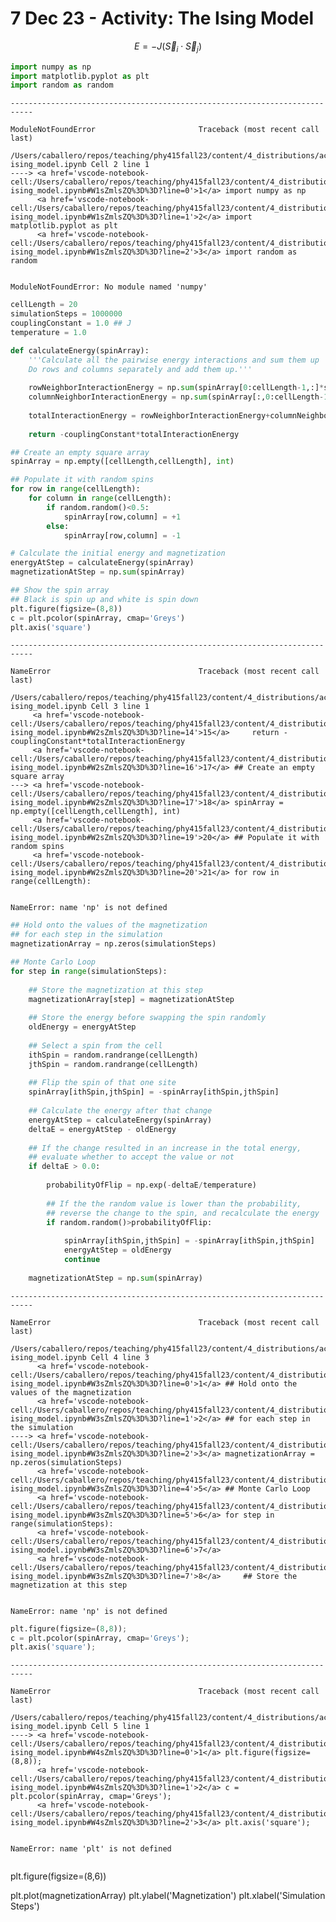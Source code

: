 # 7 Dec 23 - Activity: The Ising Model

$$E = -J\left(\vec{S}_i\cdot\vec{S}_j\right)$$


```python
import numpy as np
import matplotlib.pyplot as plt
import random as random
```


    ---------------------------------------------------------------------------

    ModuleNotFoundError                       Traceback (most recent call last)

    /Users/caballero/repos/teaching/phy415fall23/content/4_distributions/activity-ising_model.ipynb Cell 2 line 1
    ----> <a href='vscode-notebook-cell:/Users/caballero/repos/teaching/phy415fall23/content/4_distributions/activity-ising_model.ipynb#W1sZmlsZQ%3D%3D?line=0'>1</a> import numpy as np
          <a href='vscode-notebook-cell:/Users/caballero/repos/teaching/phy415fall23/content/4_distributions/activity-ising_model.ipynb#W1sZmlsZQ%3D%3D?line=1'>2</a> import matplotlib.pyplot as plt
          <a href='vscode-notebook-cell:/Users/caballero/repos/teaching/phy415fall23/content/4_distributions/activity-ising_model.ipynb#W1sZmlsZQ%3D%3D?line=2'>3</a> import random as random


    ModuleNotFoundError: No module named 'numpy'



```python
cellLength = 20
simulationSteps = 1000000
couplingConstant = 1.0 ## J
temperature = 1.0

def calculateEnergy(spinArray):
    '''Calculate all the pairwise energy interactions and sum them up
    Do rows and columns separately and add them up.'''
    
    rowNeighborInteractionEnergy = np.sum(spinArray[0:cellLength-1,:]*spinArray[1:cellLength,:])
    columnNeighborInteractionEnergy = np.sum(spinArray[:,0:cellLength-1]*spinArray[:,1:cellLength])
    
    totalInteractionEnergy = rowNeighborInteractionEnergy+columnNeighborInteractionEnergy
    
    return -couplingConstant*totalInteractionEnergy

## Create an empty square array
spinArray = np.empty([cellLength,cellLength], int)

## Populate it with random spins
for row in range(cellLength):
    for column in range(cellLength):
        if random.random()<0.5:
            spinArray[row,column] = +1
        else:
            spinArray[row,column] = -1

# Calculate the initial energy and magnetization        
energyAtStep = calculateEnergy(spinArray)
magnetizationAtStep = np.sum(spinArray)

## Show the spin array 
## Black is spin up and white is spin down
plt.figure(figsize=(8,8))
c = plt.pcolor(spinArray, cmap='Greys')
plt.axis('square')
```


    ---------------------------------------------------------------------------

    NameError                                 Traceback (most recent call last)

    /Users/caballero/repos/teaching/phy415fall23/content/4_distributions/activity-ising_model.ipynb Cell 3 line 1
         <a href='vscode-notebook-cell:/Users/caballero/repos/teaching/phy415fall23/content/4_distributions/activity-ising_model.ipynb#W2sZmlsZQ%3D%3D?line=14'>15</a>     return -couplingConstant*totalInteractionEnergy
         <a href='vscode-notebook-cell:/Users/caballero/repos/teaching/phy415fall23/content/4_distributions/activity-ising_model.ipynb#W2sZmlsZQ%3D%3D?line=16'>17</a> ## Create an empty square array
    ---> <a href='vscode-notebook-cell:/Users/caballero/repos/teaching/phy415fall23/content/4_distributions/activity-ising_model.ipynb#W2sZmlsZQ%3D%3D?line=17'>18</a> spinArray = np.empty([cellLength,cellLength], int)
         <a href='vscode-notebook-cell:/Users/caballero/repos/teaching/phy415fall23/content/4_distributions/activity-ising_model.ipynb#W2sZmlsZQ%3D%3D?line=19'>20</a> ## Populate it with random spins
         <a href='vscode-notebook-cell:/Users/caballero/repos/teaching/phy415fall23/content/4_distributions/activity-ising_model.ipynb#W2sZmlsZQ%3D%3D?line=20'>21</a> for row in range(cellLength):


    NameError: name 'np' is not defined



```python
## Hold onto the values of the magnetization 
## for each step in the simulation
magnetizationArray = np.zeros(simulationSteps)

## Monte Carlo Loop
for step in range(simulationSteps):
    
    ## Store the magnetization at this step
    magnetizationArray[step] = magnetizationAtStep
    
    ## Store the energy before swapping the spin randomly
    oldEnergy = energyAtStep
    
    ## Select a spin from the cell
    ithSpin = random.randrange(cellLength)
    jthSpin = random.randrange(cellLength)
    
    ## Flip the spin of that one site
    spinArray[ithSpin,jthSpin] = -spinArray[ithSpin,jthSpin]
    
    ## Calculate the energy after that change
    energyAtStep = calculateEnergy(spinArray)
    deltaE = energyAtStep - oldEnergy
    
    ## If the change resulted in an increase in the total energy,
    ## evaluate whether to accept the value or not
    if deltaE > 0.0:
        
        probabilityOfFlip = np.exp(-deltaE/temperature)
        
        ## If the the random value is lower than the probability,
        ## reverse the change to the spin, and recalculate the energy
        if random.random()>probabilityOfFlip:
            
            spinArray[ithSpin,jthSpin] = -spinArray[ithSpin,jthSpin]
            energyAtStep = oldEnergy
            continue
        
    magnetizationAtStep = np.sum(spinArray)
```


    ---------------------------------------------------------------------------

    NameError                                 Traceback (most recent call last)

    /Users/caballero/repos/teaching/phy415fall23/content/4_distributions/activity-ising_model.ipynb Cell 4 line 3
          <a href='vscode-notebook-cell:/Users/caballero/repos/teaching/phy415fall23/content/4_distributions/activity-ising_model.ipynb#W3sZmlsZQ%3D%3D?line=0'>1</a> ## Hold onto the values of the magnetization 
          <a href='vscode-notebook-cell:/Users/caballero/repos/teaching/phy415fall23/content/4_distributions/activity-ising_model.ipynb#W3sZmlsZQ%3D%3D?line=1'>2</a> ## for each step in the simulation
    ----> <a href='vscode-notebook-cell:/Users/caballero/repos/teaching/phy415fall23/content/4_distributions/activity-ising_model.ipynb#W3sZmlsZQ%3D%3D?line=2'>3</a> magnetizationArray = np.zeros(simulationSteps)
          <a href='vscode-notebook-cell:/Users/caballero/repos/teaching/phy415fall23/content/4_distributions/activity-ising_model.ipynb#W3sZmlsZQ%3D%3D?line=4'>5</a> ## Monte Carlo Loop
          <a href='vscode-notebook-cell:/Users/caballero/repos/teaching/phy415fall23/content/4_distributions/activity-ising_model.ipynb#W3sZmlsZQ%3D%3D?line=5'>6</a> for step in range(simulationSteps):
          <a href='vscode-notebook-cell:/Users/caballero/repos/teaching/phy415fall23/content/4_distributions/activity-ising_model.ipynb#W3sZmlsZQ%3D%3D?line=6'>7</a>     
          <a href='vscode-notebook-cell:/Users/caballero/repos/teaching/phy415fall23/content/4_distributions/activity-ising_model.ipynb#W3sZmlsZQ%3D%3D?line=7'>8</a>     ## Store the magnetization at this step


    NameError: name 'np' is not defined



```python
plt.figure(figsize=(8,8));
c = plt.pcolor(spinArray, cmap='Greys');
plt.axis('square');
```


    ---------------------------------------------------------------------------

    NameError                                 Traceback (most recent call last)

    /Users/caballero/repos/teaching/phy415fall23/content/4_distributions/activity-ising_model.ipynb Cell 5 line 1
    ----> <a href='vscode-notebook-cell:/Users/caballero/repos/teaching/phy415fall23/content/4_distributions/activity-ising_model.ipynb#W4sZmlsZQ%3D%3D?line=0'>1</a> plt.figure(figsize=(8,8));
          <a href='vscode-notebook-cell:/Users/caballero/repos/teaching/phy415fall23/content/4_distributions/activity-ising_model.ipynb#W4sZmlsZQ%3D%3D?line=1'>2</a> c = plt.pcolor(spinArray, cmap='Greys');
          <a href='vscode-notebook-cell:/Users/caballero/repos/teaching/phy415fall23/content/4_distributions/activity-ising_model.ipynb#W4sZmlsZQ%3D%3D?line=2'>3</a> plt.axis('square');


    NameError: name 'plt' is not defined



```python

```

plt.figure(figsize=(8,6))

plt.plot(magnetizationArray)
plt.ylabel('Magnetization')
plt.xlabel('Simulation Steps')


```python

```
